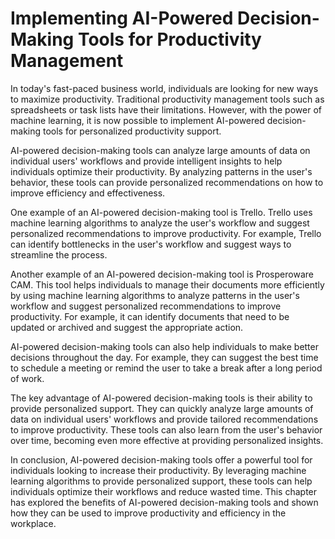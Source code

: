 Implementing AI-Powered Decision-Making Tools for Productivity Management
=======================================================================================================================================================

In today's fast-paced business world, individuals are looking for new ways to maximize productivity. Traditional productivity management tools such as spreadsheets or task lists have their limitations. However, with the power of machine learning, it is now possible to implement AI-powered decision-making tools for personalized productivity support.

AI-powered decision-making tools can analyze large amounts of data on individual users' workflows and provide intelligent insights to help individuals optimize their productivity. By analyzing patterns in the user's behavior, these tools can provide personalized recommendations on how to improve efficiency and effectiveness.

One example of an AI-powered decision-making tool is Trello. Trello uses machine learning algorithms to analyze the user's workflow and suggest personalized recommendations to improve productivity. For example, Trello can identify bottlenecks in the user's workflow and suggest ways to streamline the process.

Another example of an AI-powered decision-making tool is Prosperoware CAM. This tool helps individuals to manage their documents more efficiently by using machine learning algorithms to analyze patterns in the user's workflow and suggest personalized recommendations to improve productivity. For example, it can identify documents that need to be updated or archived and suggest the appropriate action.

AI-powered decision-making tools can also help individuals to make better decisions throughout the day. For example, they can suggest the best time to schedule a meeting or remind the user to take a break after a long period of work.

The key advantage of AI-powered decision-making tools is their ability to provide personalized support. They can quickly analyze large amounts of data on individual users' workflows and provide tailored recommendations to improve productivity. These tools can also learn from the user's behavior over time, becoming even more effective at providing personalized insights.

In conclusion, AI-powered decision-making tools offer a powerful tool for individuals looking to increase their productivity. By leveraging machine learning algorithms to provide personalized support, these tools can help individuals optimize their workflows and reduce wasted time. This chapter has explored the benefits of AI-powered decision-making tools and shown how they can be used to improve productivity and efficiency in the workplace.
